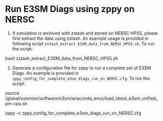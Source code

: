 # Run E3SM Diags using zppy on NERSC


1. If simulation is archived with zstash and stored on NERSC HPSS, please first extract the data using zstash. An example usage is provided in following script ``zstash_extract_E3SM_data_from_NERSC_HPSS.sh``. To run the script:

bash zstash_extract_E3SM_data_from_NERSC_HPSS.sh

2. Generate a configuration file for zppy to run a complete set of E3SM Diags. An example is provided in ``zppy_config_for_complete_e3sm_diags_run_on_NERSC.cfg``. To run the script:

source /global/common/software/e3sm/anaconda_envs/load_latest_e3sm_unified_pm-cpu.sh

zppy -c zppy_config_for_complete_e3sm_diags_run_on_NERSC.cfg

